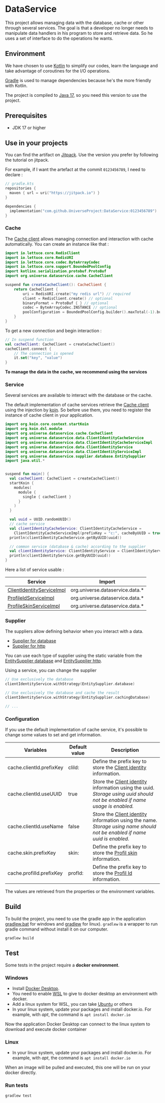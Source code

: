 # DataService

This project allows managing data with the database, cache or other through several services. The goal is that a
developer no longer needs to manipulate data handlers in his program to store and retrieve data. So he uses a set of
interface to do the operations he wants.

## Environment

We have chosen to use [Kotlin](https://kotlinlang.org/) to simplify our codes, learn the language and take advantage of
coroutines for the I/O operations.

[Gradle](https://gradle.org/) is used to manage dependencies because he's the more friendly with Kotlin.

The project is compiled to [Java 17](https://www.oracle.com/java/technologies/javase/jdk17-archive-downloads.html), so
you need this version to use the project.

## Prerequisites

- JDK 17 or higher

## Use in your projects

You can find the artifact on [Jitpack](https://jitpack.io/#UniverseProject/DataService).
Use the version you prefer by following the tutorial on jitpack.

For example, if I want the artefact at the commit `0123456789`, I need to declare :

````kotlin
// gradle.kts
repositories {
  maven { url = uri("https://jitpack.io") }
}

dependencies {
  implementation("com.github.UniverseProject:DataService:0123456789")
}
````

### Cache

The [Cache client](src/main/kotlin/org/universe/dataservice/cache/CacheClient.kt) allows managing connection and
interaction with cache automatically. You can create an instance like that :

```kotlin
import io.lettuce.core.RedisClient
import io.lettuce.core.RedisURI
import io.lettuce.core.codec.ByteArrayCodec
import io.lettuce.core.support.BoundedPoolConfig
import kotlinx.serialization.protobuf.ProtoBuf
import org.universe.dataservice.cache.CacheClient

suspend fun createCacheClient(): CacheClient {
    return CacheClient {
        uri = RedisURI.create("my redis url") // required
        client = RedisClient.create() // optional
        binaryFormat = ProtoBuf { } // optional
        codec = ByteArrayCodec.INSTANCE // optional
        poolConfiguration = BoundedPoolConfig.builder().maxTotal(-1).build() // optional
    }
}
```

To get a new connection and begin interaction :

```kotlin
// In suspend function
val cacheClient: CacheClient = createCacheClient()
cacheClient.connect {
    // The connection is opened
    it.set("key", "value")
}
```

**To manage the data in the cache, we recommend using the services**

### Service

Several services are available to interact with the database or the cache.

The default implementation of cache services retrieve
the [Cache client](src/main/kotlin/org/universe/dataservice/cache/CacheClient.kt) using the injection
by [koin](https://github.com/InsertKoinIO/koin). So before use them, you need to register the instance of cache client
in your application.

```kotlin
import org.koin.core.context.startKoin
import org.koin.dsl.module
import org.universe.dataservice.cache.CacheClient
import org.universe.dataservice.data.ClientIdentityCacheService
import org.universe.dataservice.data.ClientIdentityCacheServiceImpl
import org.universe.dataservice.data.ClientIdentityService
import org.universe.dataservice.data.ClientIdentityServiceImpl
import org.universe.dataservice.supplier.database.EntitySupplier
import java.util.*


suspend fun main() {
  val cacheClient: CacheClient = createCacheClient()
  startKoin {
    modules(
      module {
        single { cacheClient }
      }
    )
  }

  val uuid = UUID.randomUUID()
  // cache service
  val clientIdentityCacheService: ClientIdentityCacheService =
    ClientIdentityCacheServiceImpl(prefixKey = "c:", cacheByUUID = true, cacheByName = false)
  println(clientIdentityCacheService.getByUUID(uuid))

  // common service (database & cache) according to the supplier
  val clientIdentityService: ClientIdentityService = ClientIdentityServiceImpl(EntitySupplier.cacheWithCachingDatabaseFallback)
  println(clientIdentityService.getByUUID(uuid))
}
```

Here a list of service usable :

| Service                                                                                      | Import                          |
|----------------------------------------------------------------------------------------------|---------------------------------|
| [ClientIdentityServiceImpl](src/main/kotlin/org/universe/dataservice/data/ClientIdentity.kt) | org.universe.dataservice.data.* |
| [ProfileIdServiceImpl](src/main/kotlin/org/universe/dataservice/data/ProfileId.kt)           | org.universe.dataservice.data.* |
| [ProfileSkinServiceImpl](src/main/kotlin/org/universe/dataservice/data/ProfileSkin.kt)       | org.universe.dataservice.data.* |

### Supplier

The suppliers allow defining behavior when you interact with a data.

- [Supplier for database](src/main/kotlin/org/universe/dataservice/supplier/database)
- [Supplier for http](src/main/kotlin/org/universe/dataservice/supplier/http)

You can use each type of supplier using the static variable from the
[EntitySupplier database](src/main/kotlin/org/universe/dataservice/supplier/database/EntitySupplier.kt) and
[EntitySupplier http](src/main/kotlin/org/universe/dataservice/supplier/http/EntitySupplier.kt).

Using a service, you can change the supplier

```kotlin
// Use exclusively the database
clientIdentityService.withStrategy(EntitySupplier.database)

// Use exclusively the database and cache the result
clientIdentityService.withStrategy(EntitySupplier.cachingDatabase)

// ...
```

### Configuration

If you use the default implementation of cache service, it's possible to change some values to set and get information.

| Variables                | Default value | Description                                                                                                                                                                                   |
|--------------------------|---------------|-----------------------------------------------------------------------------------------------------------------------------------------------------------------------------------------------|
| cache.clientId.prefixKey | cliId:        | Define the prefix key to store the [Client identity](src/main/kotlin/org/universe/dataservice/data/ClientIdentity.kt) information.                                                            |
| cache.clientId.useUUID   | true          | Store the [Client identity](src/main/kotlin/org/universe/dataservice/data/ClientIdentity.kt) information using the uuid. *Storage using uuid should not be enabled if name usage is enabled.* |
| cache.clientId.useName   | false         | Store the [Client identity](src/main/kotlin/org/universe/dataservice/data/ClientIdentity.kt) information using the name. *Storage using name should not be enabled if name uuid is enabled.*  |
| cache.skin.prefixKey     | skin:         | Define the prefix key to store the [Profil skin](src/main/kotlin/org/universe/dataservice/data/ProfileSkin.kt) information.                                                                   |
| cache.profilId.prefixKey | profId:       | Define the prefix key to store the [Profil Id](src/main/kotlin/org/universe/dataservice/data/ProfileId.kt) information.                                                                       |

The values are retrieved from the properties or the environment variables.

## Build

To build the project, you need to use the gradle app in the application [gradlew.bat](gradlew.bat) for windows
and [gradlew](gradlew) for linux).
`gradlew` is a wrapper to run gradle command without install it on our computer.

````shell
gradlew build
````

## Test

Some tests in the project require a **docker environment**.

### Windows

- Install [Docker Desktop](https://www.docker.com/products/docker-desktop/).
- You need to enable [WSL](https://docs.microsoft.com/en-us/windows/wsl/install) to give to docker desktop an
  environment with docker.
- Add a linux system for WSL, you can
  take [Ubuntu](https://apps.microsoft.com/store/detail/ubuntu-20044-lts/9MTTCL66CPXJ) or others
- In your linux system, update your packages and install docker.io. For example, with *apt*, the command
  is `apt install docker.io`

Now the application Docker Desktop can connect to the linux system to download and execute docker container

### Linux

- In your linux system, update your packages and install docker.io. For example, with *apt*, the command
  is `apt install docker.io`

When an image will be pulled and executed, this one will be run on your docker directly.

### Run tests

````shell
gradlew test
````
